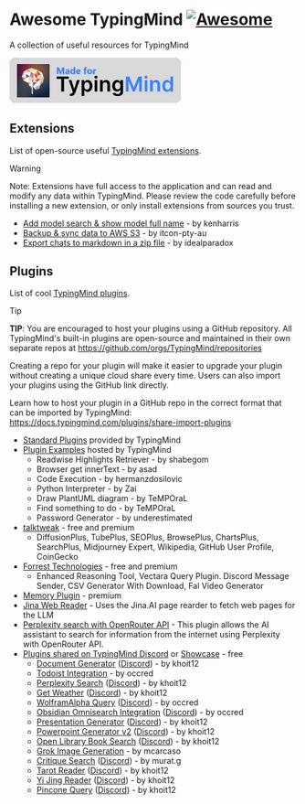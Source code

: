 # Awesome TypingMind [![Awesome](https://awesome.re/badge.svg)](https://awesome.re)

A collection of useful resources for TypingMind

<img src="logos/made_for_typingmind.png" title="Made for TypingMind" width="300">

## Extensions

List of open-source useful [TypingMind extensions](https://docs.typingmind.com/typing-mind-extensions).

> [!WARNING]
> Note: Extensions have full access to the application and can read and modify any data within TypingMind. Please review the code carefully before installing a new extension, or only install extensions from sources you trust.

- [Add model search & show model full name](https://gist.github.com/trungdq88/0fae23af49e1c8fb43b36b78f2c5cdcf) - by kenharris
- [Backup & sync data to AWS S3](https://github.com/itcon-pty-au/typingmind-cloud-backup) - by itcon-pty-au
- [Export chats to markdown in a zip file](https://gist.github.com/lzilioli/a8298c8622a69768cec9f872c6bb128c) - by idealparadox


## Plugins

List of cool [TypingMind plugins](https://docs.typingmind.com/plugins).

> [!TIP]
> **TIP**: You are encouraged to host your plugins using a GitHub repository. All TypingMind's built-in plugins are open-source and maintained in their own separate repos at https://github.com/orgs/TypingMind/repositories
> 
> Creating a repo for your plugin will make it easier to upgrade your plugin without creating a unique cloud share every time. Users can also import your plugins using the GitHub link directly.
> 
> Learn how to host your plugin in a GitHub repo in the correct format that can be imported by TypingMind: https://docs.typingmind.com/plugins/share-import-plugins


- [Standard Plugins](https://github.com/orgs/TypingMind/repositories?q=plugin) provided by TypingMind
- [Plugin Examples](https://docs.typingmind.com/plugins/plugins-examples) hosted by TypingMind
  - Readwise Highlights Retriever - by shabegom
  - Browser get innerText - by asad
  - Code Execution - by hermanzdosilovic
  - Python Interpreter - by Zai
  - Draw PlantUML diagram - by TeMPOraL
  - Find something to do - by TeMPOraL
  - Password Generator - by underestimated
- [talktweak](https://www.talktweak.com/) - free and premium
  - DiffusionPlus, TubePlus, SEOPlus, BrowsePlus, ChartsPlus, SearchPlus, Midjourney Expert, Wikipedia, GitHub User Profile, CoinGecko
- [Forrest Technologies](https://plugins.forresttechnologies.com/) - free and premium
  - Enhanced Reasoning Tool, Vectara Query Plugin. Discord Message Sender, CSV Generator With Download, Fal Video Generator
- [Memory Plugin](https://www.memoryplugin.com/) - premium
- [Jina Web Reader](https://github.com/jdblack/typingmind_jina_web_reader) - Uses the Jina.AI page rearder to fetch web pages for the LLM
- [Perplexity search with OpenRouter API](https://github.com/serajoddin-aliabadi/plugin-perplexity-search-openrouter) - This plugin allows the AI assistant to search for information from the internet using Perplexity with OpenRouter API.
- [Plugins shared on TypingMind Discord](https://discord.com/channels/1087527241505853520/1120236521732182056) or [Showcase](https://discord.com/channels/1087527241505853520/1140505087148568576) - free
  - [Document Generator](https://cloud.typingmind.com/plugins/p-01JC4MFPZ80KPJ2G0VDQ7Y1SND) ([Discord](https://discord.com/channels/1087527241505853520/1140505087148568576/threads/1304251170034024579)) - by khoit12
  - [Todoist Integration](https://cloud.typingmind.com/plugins/p-01JC4TCVZYNTY6BB39XBKY8JTC) - by occred
  - [Perplexity Search](https://cloud.typingmind.com/plugins/p-01JC9HXPV708RY6B68RY6CAWW1) ([Discord](https://discord.com/channels/1087527241505853520/1140505087148568576/threads/1300646475902222359)) - by khoit12
  - [Get Weather](https://cloud.typingmind.com/plugins/p-01JBYQ5W1WHD7GSRHZK9KC4JTW) ([Discord](https://discord.com/channels/1087527241505853520/1140505087148568576/threads/1300941341764747426)) - by khoit12
  - [WolframAlpha Query](https://cloud.typingmind.com/plugins/p-01JBZQ6VTK3XNV65DXGKYYFXJ9) ([Discord](https://discord.com/channels/1087527241505853520/1140505087148568576/threads/1303558264365125672)) - by occred
  - [Obsidian Omnisearch Integration](https://cloud.typingmind.com/plugins/p-01JBQCW0G2VQSFJN5FB08F4FHA) ([Discord](https://discord.com/channels/1087527241505853520/1140505087148568576/threads/1302387458352091308)) - by occred
  - [Presentation Generator](https://cloud.typingmind.com/plugins/p-01JCBPXPFC2KN4WC9W8JTG1J97) ([Discord](https://discord.com/channels/1087527241505853520/1140505087148568576/threads/1305244812982620201)) - by khoit12
  - [Powerpoint Generator v2](https://cloud.typingmind.com/plugins/p-01JFNRMF0J4GRZAN130BZQBE1T) ([Discord](https://discord.com/channels/1087527241505853520/1140505087148568576/threads/1319464238590464091)) - by khoit12
  - [Open Library Book Search](https://cloud.typingmind.com/plugins/p-01JBP40A4J7ZBZPFYZT17B0WY1) ([Discord](https://discord.com/channels/1087527241505853520/1140505087148568576/threads/1302015954707939399)) - by khoit12
  - [Grok Image Generation](https://cloud.typingmind.com/plugins/p-01JD02YSJ4RMYSMY2X2JRC21TN) - by mcarcaso
  - [Critique Search](https://cloud.typingmind.com/plugins/p-01JEZEHRCA8RGEXKHWR1H5GD4W) ([Discord](https://discord.com/channels/1087527241505853520/1140505087148568576/threads/1316933644060725258)) - by murat.g
  - [Tarot Reader](https://cloud.typingmind.com/plugins/p-01JEZNQ0G2QAKSQ19TE0QXPE1P) ([Discord](https://discord.com/channels/1087527241505853520/1140505087148568576/threads/1317061462375534624)) - by khoit12
  - [Yi Jing Reader](https://cloud.typingmind.com/plugins/p-01JF6JKT0F22W9WMCPPH3NXW4G) ([Discord](https://discord.com/channels/1087527241505853520/1140505087148568576/threads/1317951683065548931)) - by khoit12
  - [Pincone Query](https://cloud.typingmind.com/plugins/p-01JGQ4928PFXRAVTW2WXZJCX11) ([Discord](https://discord.com/channels/1087527241505853520/1140505087148568576/threads/1302015954707939399)) - by khoit12
  

